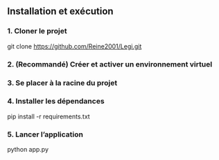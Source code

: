 ##  Installation et exécution

### 1. Cloner le projet

git clone https://github.com/Reine2001/Legi.git

### 2. (Recommandé) Créer et activer un environnement virtuel

### 3. Se placer à la racine du projet

### 4. Installer les dépendances

pip install -r requirements.txt

### 5. Lancer l’application

python app.py
